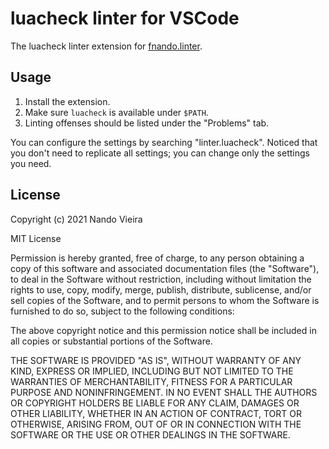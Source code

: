 # luacheck linter for VSCode

The luacheck linter extension for
[fnando.linter](https://github.com/fnando/vscode-linter).

## Usage

1. Install the extension.
2. Make sure `luacheck` is available under `$PATH`.
3. Linting offenses should be listed under the "Problems" tab.

You can configure the settings by searching "linter.luacheck". Noticed that you
don't need to replicate all settings; you can change only the settings you need.

## License

Copyright (c) 2021 Nando Vieira

MIT License

Permission is hereby granted, free of charge, to any person obtaining a copy of
this software and associated documentation files (the "Software"), to deal in
the Software without restriction, including without limitation the rights to
use, copy, modify, merge, publish, distribute, sublicense, and/or sell copies of
the Software, and to permit persons to whom the Software is furnished to do so,
subject to the following conditions:

The above copyright notice and this permission notice shall be included in all
copies or substantial portions of the Software.

THE SOFTWARE IS PROVIDED "AS IS", WITHOUT WARRANTY OF ANY KIND, EXPRESS OR
IMPLIED, INCLUDING BUT NOT LIMITED TO THE WARRANTIES OF MERCHANTABILITY, FITNESS
FOR A PARTICULAR PURPOSE AND NONINFRINGEMENT. IN NO EVENT SHALL THE AUTHORS OR
COPYRIGHT HOLDERS BE LIABLE FOR ANY CLAIM, DAMAGES OR OTHER LIABILITY, WHETHER
IN AN ACTION OF CONTRACT, TORT OR OTHERWISE, ARISING FROM, OUT OF OR IN
CONNECTION WITH THE SOFTWARE OR THE USE OR OTHER DEALINGS IN THE SOFTWARE.
